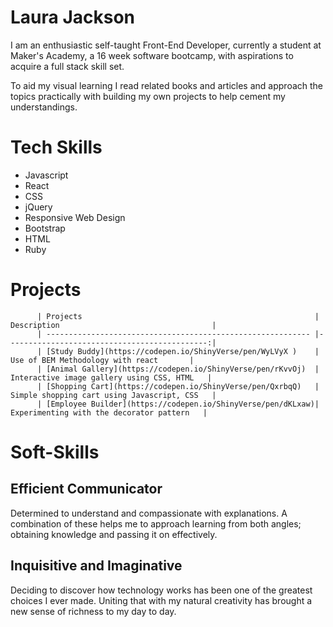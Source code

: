 # Laura Jackson #

I am an enthusiastic self-taught Front-End Developer, currently a student at Maker's Academy, a 16 week software bootcamp, with aspirations to acquire a full stack skill set.

To aid my visual learning I read related books and articles and approach the topics practically with building my own projects to help cement my understandings.

# Tech Skills #

- Javascript
- React
- CSS
- jQuery
- Responsive Web Design
- Bootstrap
- HTML
- Ruby

# Projects #

          | Projects                                                    | Description                                  |
          | ----------------------------------------------------------- |---------------------------------------------:|
          | [Study Buddy](https://codepen.io/ShinyVerse/pen/WyLVyX )    |      Use of BEM Methodology with react       |
          | [Animal Gallery](https://codepen.io/ShinyVerse/pen/rKvvOj)  |  Interactive image gallery using CSS, HTML   |
          | [Shopping Cart](https://codepen.io/ShinyVerse/pen/QxrbqQ)   | Simple shopping cart using Javascript, CSS   |
          | [Employee Builder](https://codepen.io/ShinyVerse/pen/dKLxaw)|   Experimenting with the decorator pattern   |

# Soft-Skills #

## Efficient Communicator ##

Determined to understand and compassionate with explanations. A combination of these helps me to approach learning from both angles; obtaining knowledge and passing it on effectively.

## Inquisitive and Imaginative ##

Deciding to discover how technology works has been one of the greatest choices I ever made. Uniting that with my natural creativity has brought a new sense of richness to my day to day.
